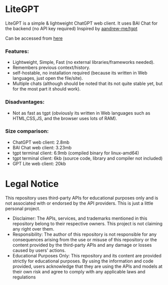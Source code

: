 # LiteGPT
LiteGPT is a simple & lightweight ChatGPT web client. It uses BAI Chat for the backend (no API key required)
Inspired by [aandrew-me/tgpt](https://github.com/aandrew-me/tgpt)

Can be accessed from [here](https://mdp43140.github.io/GPTLite/LiteGPT.html)

### Features:
+ Lightweight, Simple, Fast (no external libraries/frameworks needed).
+ Remembers previous context/history.
+ self-hostable, no installation required (because its written in Web languages, just open the file/site).
+ Multiple chats (although should be noted that its not quite stable yet, but for the most part it should work).

### Disadvantages:
- Not as fast as tgpt (obviously its written in Web languages such as HTML,CSS,JS, and the browser uses lots of RAM).

### Size comparison:
+ ChatGPT web client: 2.8mb
+ BAI Chat web client: 3.23mb
+ tgpt terminal client: 6.9mb (compiled binary for linux-amd64)
+ tgpt terminal client: 6kb (source code, library and compiler not included)
+ GPT Lite web client: 20kb

# Legal Notice
This repository uses third-party APIs for educational purposes only and is not associated with or endorsed by the API providers. This is just a little personal project.
- Disclaimer: The APIs, services, and trademarks mentioned in this repository belong to their respective owners. This project is not claiming any right over them.
- Responsibility: The author of this repository is not responsible for any consequences arising from the use or misuse of this repository or the content provided by the third-party APIs and any damage or losses caused by users' actions.
- Educational Purposes Only: This repository and its content are provided strictly for educational purposes. By using the information and code provided, users acknowledge that they are using the APIs and models at their own risk and agree to comply with any applicable laws and regulations